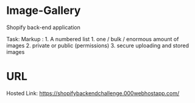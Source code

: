 # Image-Gallery
Shopify back-end application 

Task:
 Markup : 1. A numbered list
              1. one / bulk / enormous amount of images
              2. private or public (permissions)
              3. secure uploading and stored images
# URL
Hosted Link: https://shopifybackendchallenge.000webhostapp.com/
